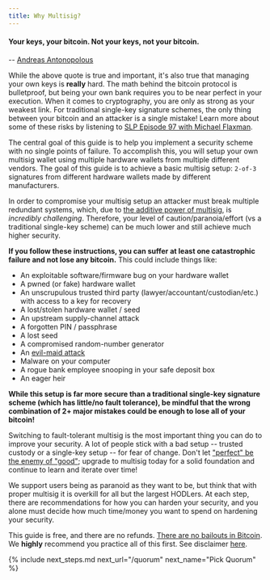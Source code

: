 ```yaml
---
title: Why Multisig?
---
```



#### Your keys, your bitcoin. Not your keys, not your bitcoin.
-- [Andreas Antonopolous](https://www.youtube.com/watch?v=vt-zXEsJ61U)


While the above quote is true and important, it's also true that managing your own keys is **really** hard.
The math behind the bitcoin protocol is bulletproof, but being your own bank requires you to be near perfect in your execution.
When it comes to cryptography, you are only as strong as your weakest link.
For traditional single-key signature schemes, the only thing between your bitcoin and an attacker is a single mistake!
Learn more about some of these risks by listening to [SLP Episode 97 with Michael Flaxman](https://stephanlivera.com/episode/97/). 

The central goal of this guide is to help you implement a security scheme with no single points of failure.
To accomplish this, you will setup your own multisig wallet using multiple hardware wallets from multiple different vendors.
The goal of this guide is to achieve a basic multisig setup: `2-of-3` signatures from different hardware wallets made by different manufacturers.

In order to compromise your multisig setup an attacker must break multiple redundant systems, which, due to [the additive power of multisig](https://twitter.com/mflaxman/status/1146813775380647937), is _incredibly challenging_.
Therefore, your level of caution/paranoia/effort (vs a traditional single-key scheme) can be much lower and still achieve much higher security.

**If you follow these instructions, you can suffer at least one catastrophic failure and not lose any bitcoin.**
This could include things like:

* An exploitable software/firmware bug on your hardware wallet
* A pwned (or fake) hardware wallet
* An unscrupulous trusted third party (lawyer/accountant/custodian/etc.) with access to a key for recovery
* A lost/stolen hardware wallet / seed
* An upstream supply-channel attack
* A forgotten PIN / passphrase
* A lost seed
* A compromised random-number generator
* An [evil-maid attack](https://en.wikipedia.org/wiki/Evil_maid_attack)
* Malware on your computer
* A rogue bank employee snooping in your safe deposit box
* An eager heir

**While this setup is far more secure than a traditional single-key signature scheme (which has little/no fault tolerance), be mindful that the wrong combination of 2+ major mistakes could be enough to lose all of your bitcoin!**

Switching to fault-tolerant multisig is the most important thing you can do to improve your security.
A lot of people stick with a bad setup -- trusted custody or a single-key setup -- for fear of change.
Don't let ["perfect" be the enemy of "good"](https://en.wikipedia.org/wiki/Perfect_is_the_enemy_of_good); upgrade to multisig today for a solid foundation and continue to learn and iterate over time!

We support users being as paranoid as they want to be, but think that with proper multisig it is overkill for all but the largest HODLers.
At each step, there are recommendations for how you can harden your security, and you alone must decide how much time/money you want to spend on hardening your security.

This guide is free, and there are no refunds.
[There are no bailouts in Bitcoin](https://twitter.com/stephanlivera/status/1207802135791845376).
We **highly** recommend you practice all of this first.
See disclaimer [here](/disclaimer).


{% include next_steps.md next_url="/quorum" next_name="Pick Quorum" %}
